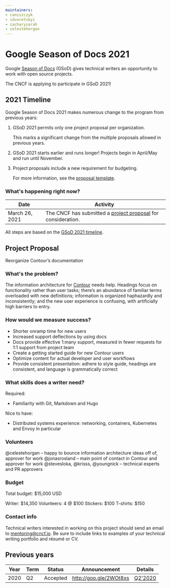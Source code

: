 ```yaml
---
maintainers:
- caniszczyk
- idvoretskyi
- zacharysarah
- celestehorgan
---
```


# Google Season of Docs 2021

Google [Season of Docs](https://developers.google.com/season-of-docs) (GSoD) gives technical writers an opportunity to work with open source projects.

The CNCF is applying to participate in GSoD 2021!

## 2021 Timeline

Google Season of Docs 2021 makes numerous change to the program from previous years:

1. GSoD 2021 permits only one project proposal per organization. 

   This marks a significant change from the multiple proposals allowed in previous years. 

1. GSoD 2021 starts earlier and runs longer! Projects begin in April/May and run until November.

1. Project proposals include a new requirement for budgeting.

   For more information, see the [proposal template](https://developers.google.com/season-of-docs/docs/org-proposal-template).

### What's happening right now?

Date | Activity
---|---
March 26, 2021 | The CNCF has submitted a [project proposal](#project-proposal) for consideration.

All steps are based on the [GSoD 2021 timeline](https://developers.google.com/season-of-docs/docs/timeline).

## Project Proposal

Reorganize Contour’s documentation

### What's the problem?

The information architecture for [Contour](https://projectcontour.io) needs help. Headings focus on functionality rather than user tasks; there’s an abundance of familiar terms overloaded with new definitions; information is organized haphazardly and inconsistently; and the new user experience is confusing, with artificially high barriers to entry. 

### How would we measure success?

- Shorter onramp time for new users
- Increased support deflections by using docs 
- Docs provide effective 1:many support, measured in fewer requests for 1:1 support from project team
- Create a getting started guide for new Contour users
- Optimize content for actual developer and user workflows
- Provide consistent presentation: adhere to style guide, headings are consistent, and language is grammatically correct

### What skills does a writer need?

Required:
- Familiarity with Git, Markdown and Hugo 

Nice to have:
- Distributed systems experience: networking, containers, Kubernetes and Envoy in particular

### Volunteers

@celestehorgan – happy to bounce information architecture ideas off of, approver for work
@jonasrosland – main point of contact in Contour and approver for work
@stevesloka, @krisss, @youngnick – technical experts and PR approvers

### Budget

Total budget: $15,000 USD

Writer: $14,350
Volunteers: 4 @ $100
Stickers: $100
T-shirts: $150

### Contact info

Technical writers interested in working on this project should send an email to mentoring@cncf.io. Be sure to include links to examples of your technical writing portfolio and résumé or CV.

## Previous years

| Year | Term | Status   | Announcement           | Details              |
|------|------|----------|------------------------|----------------------|
| 2020 | Q2   | Accepted | http://goo.gle/2WOt8xs | [Q2'2020](previous-years/2020/README.md) |
